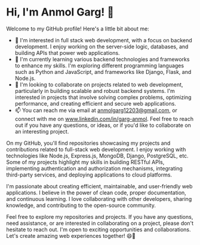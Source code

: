 # Hi, I'm Anmol Garg! 👋

Welcome to my GitHub profile! Here's a little bit about me:

- 👀 I'm interested in full stack web development, with a focus on backend development. I enjoy working on the server-side logic, databases, and building APIs that power web applications.
- 🌱 I'm currently learning various backend technologies and frameworks to enhance my skills. I'm exploring different programming languages such as Python and JavaScript, and frameworks like Django, Flask, and Node.js.
- 💞️ I'm looking to collaborate on projects related to web development, particularly in building scalable and robust backend systems. I'm interested in projects that involve solving complex problems, optimizing performance, and creating efficient and secure web applications.
- 📫 You can reach me via email at anmolgarg12203@gmail.com, or connect with me on www.linkedin.com/in/garg-anmol. Feel free to reach out if you have any questions, or ideas, or if you'd like to collaborate on an interesting project.

On my GitHub, you'll find repositories showcasing my projects and contributions related to full-stack web development. I enjoy working with technologies like Node.js, Express.js, MongoDB, Django, PostgreSQL, etc. Some of my projects highlight my skills in building RESTful APIs, implementing authentication and authorization mechanisms, integrating third-party services, and deploying applications to cloud platforms.

I'm passionate about creating efficient, maintainable, and user-friendly web applications. I believe in the power of clean code, proper documentation, and continuous learning. I love collaborating with other developers, sharing knowledge, and contributing to the open-source community.

Feel free to explore my repositories and projects. If you have any questions, need assistance, or are interested in collaborating on a project, please don't hesitate to reach out. I'm open to exciting opportunities and collaborations. Let's create amazing web experiences together! 😄🚀
